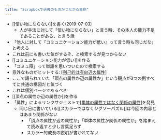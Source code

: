 ```yaml
---
title: "Scrapboxで過去のものがつながる事例"
---
```


- [[使い物にならない]]を書く(2019-07-03)
    - 人が手法に対して「使い物にならない」と言う時、その本人の能力不足であることがある、と言う話
- 「他人に対して『コミュニケーション能力が低い』って言う時も同じだな」と考える
- これは前にも書いた気がするぞ、と検索するが見つからない
- [[コミュニケーション能力が低い]]を作る
- 「コミュ障」って単語を思いついたので検索する
- 意外なものがヒットする: [[利己的は有向辺の属性]](2018-01-06)
- ここで語られていた「頂点の属性か辺の属性か」という観点が3つの例すべてに共通の構図だと気づく
- これは個別ページであるべき
- [[頂点の属性か辺の属性か]]を作る
- 「属性」によるリンクサジェストで[[単体の属性ではなく関係の属性]](2019-01-24)を発見
    - 同じ日に書いている[[スカラーではなくジグソーパズル]]は今回の内容とはあまり関係がない
        - 「頂点の属性か辺の属性か」「単体の属性か関係の属性か」を踏まえて読み返すと少し言葉足らず
        - スカラー的成長の説明が書かれてない
